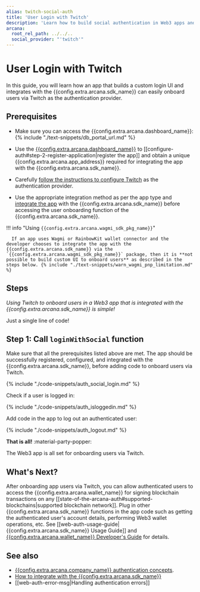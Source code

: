 ```yaml
---
alias: twitch-social-auth
title: 'User Login with Twitch'
description: 'Learn how to build social authentication in Web3 apps and allow users to log in using Twitch.'
arcana:
  root_rel_path: ../../..
  social_provider: "'twitch'"
---
```


# User Login with Twitch

In this guide, you will learn how an app that builds a custom login UI and integrates with the {{config.extra.arcana.sdk_name}} can easily onboard users via Twitch as the authentication provider.

## Prerequisites

* Make sure you can access the {{config.extra.arcana.dashboard_name}}: {% include "./text-snippets/db_portal_url.md" %}

* Use the [{{config.extra.arcana.dashboard_name}}]({{page.meta.arcana.root_rel_path}}/concepts/dashboard.md) to [[configure-auth#step-2-register-application|register the app]] and obtain a unique {{config.extra.arcana.app_address}} required for integrating the app with the {{config.extra.arcana.sdk_name}}.

* Carefully [follow the instructions to configure Twitch]({{page.meta.arcana.root_rel_path}}/howto/config_social/twitch_oauth.md) as the authentication provider.
  
* Use the appropriate integration method as per the app type and [integrate the app]({{page.meta.arcana.root_rel_path}}/howto/integrate_auth/index.md) with the {{config.extra.arcana.sdk_name}} before accessing the user onboarding function of the {{config.extra.arcana.sdk_name}}.
    

!!! info "Using `{{config.extra.arcana.wagmi_sdk_pkg_name}}`"

      If an app uses Wagmi or RainbowKit wallet connector and the developer chooses to integrate the app with the {{config.extra.arcana.sdk_name}} via the `{{config.extra.arcana.wagmi_sdk_pkg_name}}` package, then it is **not possible to build custom UI to onboard users** as described in the steps below. {% include "./text-snippets/warn_wagmi_pnp_limitation.md" %}
      
## Steps

*Using Twitch to onboard users in a Web3 app that is integrated with the {{config.extra.arcana.sdk_name}} is simple!*

Just a single line of code!

## Step 1: Call `loginWithSocial` function

Make sure that all the prerequisites listed above are met. The app should be successfully registered, configured, and integrated with the {{config.extra.arcana.sdk_name}}, before adding code to onboard users via Twitch.

{% include "./code-snippets/auth_social_login.md" %}

Check if a user is logged in:

{% include "./code-snippets/auth_isloggedin.md" %}

Add code in the app to log out an authenticated user:

{% include "./code-snippets/auth_logout.md" %}

**That is all!**  :material-party-popper:

The Web3 app is all set for onboarding users via Twitch. 

## What's Next?

After onboarding app users via Twitch, you can allow authenticated users to access the {{config.extra.arcana.wallet_name}} for signing blockchain transactions on any [[state-of-the-arcana-auth#supported-blockchains|supported blockchain network]]. Plug in other {{config.extra.arcana.sdk_name}} functions in the app code such as getting the authenticated user's account details, performing Web3 wallet operations, etc. See [[web-auth-usage-guide|{{config.extra.arcana.sdk_name}} Usage Guide]] and [{{config.extra.arcana.wallet_name}} Developer's Guide]({{page.meta.arcana.root_rel_path}}/howto/arcana_wallet/index.md) for details.


## See also

* [{{config.extra.arcana.company_name}} authentication concepts]({{page.meta.arcana.root_rel_path}}/concepts/authtype/arcanaauth.md).
* [How to integrate with the {{config.extra.arcana.sdk_name}}]({{page.meta.arcana.root_rel_path}}/howto/integrate_auth/index.md)
* [[web-auth-error-msg|Handling authentication errors]]
